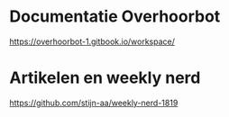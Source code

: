 # Documentatie Overhoorbot

https://overhoorbot-1.gitbook.io/workspace/

# Artikelen en weekly nerd

https://github.com/stijn-aa/weekly-nerd-1819


